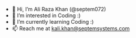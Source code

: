 - 👋 Hi, I’m Ali Raza Khan (@septem072)
- 👀 I’m interested in Coding :)
- 🌱 I’m currently learning Coding :)
- 📫 Reach me at kali.khan@septemsystems.com

<!---
septem072/septem072 is a ✨ special ✨ repository because its `README.md` (this file) appears on your GitHub profile.
You can click the Preview link to take a look at your changes.
--->
